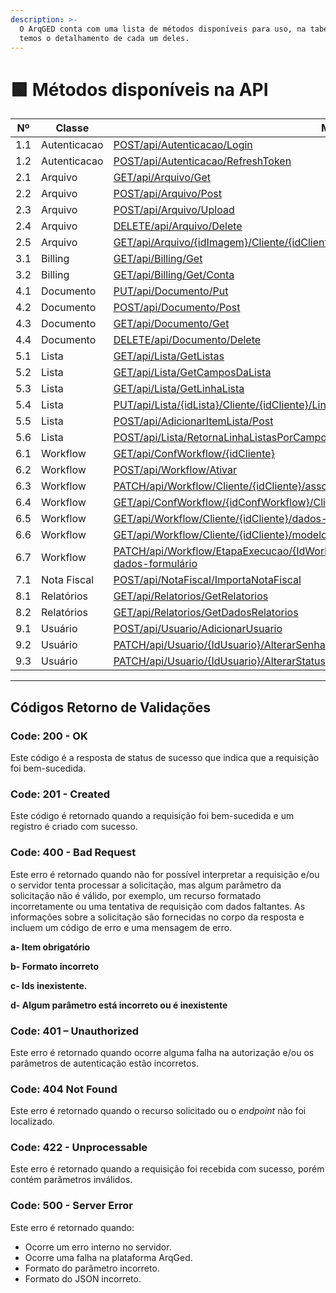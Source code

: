```yaml
---
description: >-
  O ArqGED conta com uma lista de métodos disponíveis para uso, na tabela abaixo
  temos o detalhamento de cada um deles.
---
```


# 🟩 Métodos disponíveis na API

|  Nº | Classe       | Método                                                                                                                                                                                                                                                      | Versão |   Status   |
| :-: | ------------ | ----------------------------------------------------------------------------------------------------------------------------------------------------------------------------------------------------------------------------------------------------------- | :----: | :--------: |
| 1.1 | Autenticacao | [POST/api/Autenticacao/Login](metodos-disponiveis-na-api/1.-autenticacao.md#id-1.1-post-api-autenticacao-login)                                                                                                                                             |    1   | Disponível |
| 1.2 | Autenticacao | [POST/api/Autenticacao/RefreshToken](metodos-disponiveis-na-api/1.-autenticacao.md#id-1.2-post-api-autenticacao-refreshtoken)                                                                                                                               |    1   | Disponível |
| 2.1 | Arquivo      | [GET/api/Arquivo/Get](metodos-disponiveis-na-api/2.-arquivo.md#id-2.1-get-api-arquivo-get)                                                                                                                                                                  |    1   | Disponível |
| 2.2 | Arquivo      | [POST/api/Arquivo/Post](metodos-disponiveis-na-api/2.-arquivo.md#id-2.2-post-api-arquivo-post)                                                                                                                                                              |    1   | Disponível |
| 2.3 | Arquivo      | [POST/api/Arquivo/Upload](metodos-disponiveis-na-api/2.-arquivo.md#id-2.3-post-api-arquivo-upload)                                                                                                                                                          |    1   | Disponível |
| 2.4 | Arquivo      | [DELETE/api/Arquivo/Delete](metodos-disponiveis-na-api/2.-arquivo.md#id-2.4-delete-api-arquivo-delete)                                                                                                                                                      |    1   | Disponível |
| 2.5 | Arquivo      | [GET/api/Arquivo/{idImagem}/Cliente/{idCliente}](metodos-disponiveis-na-api/2.-arquivo.md#id-2.5-get-api-arquivo-idimagem-cliente-idcliente)                                                                                                                |    1   | Disponível |
| 3.1 | Billing      | [GET/api/Billing/Get](metodos-disponiveis-na-api/3.-billing.md#id-3.1-get-api-billing-get)                                                                                                                                                                  |    1   | Disponível |
| 3.2 | Billing      | [GET/api/Billing/Get/Conta](metodos-disponiveis-na-api/3.-billing.md#id-3.2-get-api-billing-get-conta)                                                                                                                                                      |    1   | Disponível |
| 4.1 | Documento    | [PUT/api/Documento/Put](metodos-disponiveis-na-api/4.-documento.md#id-4.1-put-api-documento-put)                                                                                                                                                            |    1   | Disponível |
| 4.2 | Documento    | [POST/api/Documento/Post](metodos-disponiveis-na-api/4.-documento.md#id-4.2-post-api-documento-post)                                                                                                                                                        |    1   | Disponível |
| 4.3 | Documento    | [GET/api/Documento/Get](metodos-disponiveis-na-api/4.-documento.md#id-4.3-get-api-documento-get)                                                                                                                                                            |    1   | Disponível |
| 4.4 | Documento    | [DELETE/api/Documento/Delete](metodos-disponiveis-na-api/4.-documento.md#id-4.4-delete-api-documento-delete)                                                                                                                                                |    1   | Disponível |
| 5.1 | Lista        | [GET/api/Lista/GetListas](metodos-disponiveis-na-api/5.-lista.md#id-5.1.get-api-lista-getlistas)                                                                                                                                                            |    1   | Disponível |
| 5.2 | Lista        | [GET/api/Lista/GetCamposDaLista](metodos-disponiveis-na-api/5.-lista.md#id-5.2.get-api-lista-getcamposdalista)                                                                                                                                              |    1   | Disponível |
| 5.3 | Lista        | [GET/api/Lista/GetLinhaLista](metodos-disponiveis-na-api/5.-lista.md#id-5.3.get-api-lista-getlinhalista)                                                                                                                                                    |    1   | Disponível |
| 5.4 | Lista        | [PUT/api/Lista/{idLista}/Cliente/{idCliente}/LinhaLista/{idLinhaLista}](metodos-disponiveis-na-api/5.-lista.md#id-5.4.put-api-lista-idlista-cliente-idcliente-linhalista-idlinhalista)                                                                      |    1   | Disponível |
| 5.5 | Lista        | [POST/api/AdicionarItemLista/Post](metodos-disponiveis-na-api/5.-lista.md#id-5.5.post-api-adicionaritemlista-post)                                                                                                                                          |    1   | Disponível |
| 5.6 | Lista        | [POST/api/Lista/RetornaLinhaListasPorCampoValor/{idLista}/{idUnidade}/{idCliente}](metodos-disponiveis-na-api/5.-lista.md#id-5.6.post-api-lista-retornalinhalistasporcampovalor-idlista-idunidade-idcliente)                                                |    1   | Disponível |
| 6.1 | Workflow     | [GET/api/ConfWorkflow/{idCliente}](metodos-disponiveis-na-api/6.-workflow.md#id-6.1.get-api-confworkflow-idcliente)                                                                                                                                         |    1   | Disponível |
| 6.2 | Workflow     | [POST/api/Workflow/Ativar](metodos-disponiveis-na-api/6.-workflow.md#id-6.2.post-api-workflow-ativar)                                                                                                                                                       |    1   | Disponível |
| 6.3 | Workflow     | [PATCH/api/Workflow/Cliente/{idCliente}/associar-documentos](metodos-disponiveis-na-api/6.-workflow.md#id-6.3.patch-api-workflow-cliente-idcliente-associar-documentos)                                                                                     |    1   | Disponível |
| 6.4 | Workflow     | [GET/api/ConfWorkflow/{idConfWorkflow}/Cliente/{idCliente}/fluxos-ativados](metodos-disponiveis-na-api/6.-workflow.md#id-6.4.get-api-confworkflow-idconfworkflow-cliente-idcliente-fluxos-ativados)                                                         |    1   | Disponível |
| 6.5 | Workflow     | [GET/api/Workflow/Cliente/{idCliente}/dados-fluxo](metodos-disponiveis-na-api/6.-workflow.md#id-6.5.get-api-workflow-cliente-idcliente-dados-fluxo)                                                                                                         |    1   | Disponível |
| 6.6 | Workflow     | [GET/api/Workflow/Cliente/{idCliente}/modelo-fluxo](metodos-disponiveis-na-api/6.-workflow.md#id-6.6.get-api-workflow-cliente-idcliente-modelo-fluxo)                                                                                                       |    1   | Disponível |
| 6.7 | Workflow     | [PATCH/api/Workflow/EtapaExecucao/{IdWorkflowEtapaExecucao}/Cliente/{idCliente}/atualizar-dados-formulário](metodos-disponiveis-na-api/6.-workflow.md#id-6.7.patch-api-workflow-etapaexecucao-idworkflowetapaexecucao-cliente-idcliente-atualizar-dados-fo) |    1   | Disponível |
| 7.1 | Nota Fiscal  | [POST/api/NotaFiscal/ImportaNotaFiscal](<metodos-disponiveis-na-api/copy-of-page-1 (1).md#id-7.1.post-api-notafiscal-importanotafiscal>)                                                                                                                    |    1   | Disponível |
| 8.1 | Relatórios   | [GET/api/Relatorios/GetRelatorios](metodos-disponiveis-na-api/8.-relatorios.md#id-8.1.get-api-relatorios-getrelatorios)                                                                                                                                     |    1   | Disponível |
| 8.2 | Relatórios   | [GET/api/Relatorios/GetDadosRelatorios](metodos-disponiveis-na-api/8.-relatorios.md#id-8.2.get-api-relatorios-getdadosrelatorios)                                                                                                                           |    1   | Disponível |
| 9.1 | Usuário      | [POST/api/Usuario/AdicionarUsuario](metodos-disponiveis-na-api/9.-usuario.md#id-9.1.post-api-usuario-adicionarusuario)                                                                                                                                      |    1   | Disponível |
| 9.2 | Usuário      | [PATCH/api/Usuario/{IdUsuario}/AlterarSenhaUsuario](metodos-disponiveis-na-api/9.-usuario.md#id-9.2.patch-api-usuario-idusuario-alterarsenhausuario)                                                                                                        |    1   | Disponível |
| 9.3 | Usuário      | [PATCH/api/Usuario/{IdUsuario}/AlterarStatusUsuario](metodos-disponiveis-na-api/9.-usuario.md#id-9.3.patch-api-usuario-idusuario-alterarstatususuario)                                                                                                      |    1   | Disponível |

***

## Códigos Retorno de Validações

### Code: 200 - OK <a href="#code-200-ok" id="code-200-ok"></a>

Este código é a resposta de status de sucesso que indica que a requisição foi bem-sucedida.

### Code: 201 - Created <a href="#code-201-created" id="code-201-created"></a>

Este código é retornado quando a requisição foi bem-sucedida e um registro é criado com sucesso.

### Code: 400 - Bad Request <a href="#code-400-bad-request" id="code-400-bad-request"></a>

Este erro é retornado quando não for possível interpretar a requisição e/ou o servidor tenta processar a solicitação, mas algum parâmetro da solicitação não é válido, por exemplo, um recurso formatado incorretamente ou uma tentativa de requisição com dados faltantes. As informações sobre a solicitação são fornecidas no corpo da resposta e incluem um código de erro e uma mensagem de erro.

**a- Item obrigatório**

**b- Formato incorreto**

**c- Ids inexistente.**

**d- Algum parâmetro está incorreto ou é inexistente**

### Code: 401 – Unauthorized <a href="#code-401-unauthorized" id="code-401-unauthorized"></a>

Este erro é retornado quando ocorre alguma falha na autorização e/ou os parâmetros de autenticação estão incorretos.

### Code: 404 Not Found <a href="#code-404-not-found" id="code-404-not-found"></a>

Este erro é retornado quando o recurso solicitado ou o _endpoint_ não foi localizado.

### Code: 422 - Unprocessable <a href="#code-422-unprocessable" id="code-422-unprocessable"></a>

Este erro é retornado quando a requisição foi recebida com sucesso, porém contém parâmetros inválidos.

### Code: 500 - Server Error <a href="#code-500-server-error" id="code-500-server-error"></a>

Este erro é retornado quando:

* Ocorre um erro interno no servidor.
* Ocorre uma falha na plataforma ArqGed.
* Formato do parâmetro incorreto.
* Formato do JSON incorreto.
